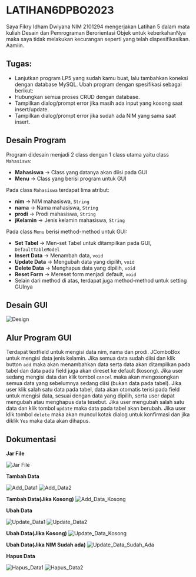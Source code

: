 # LATIHAN6DPBO2023
Saya Fikry Idham Dwiyana NIM 2101294 mengerjakan Latihan 5 dalam mata kuliah Desain dan Pemrograman Berorientasi Objek untuk keberkahanNya maka saya tidak melakukan kecurangan seperti yang telah dispesifikasikan. Aamiin.

## Tugas:
* Lanjutkan program LP5 yang sudah kamu buat, lalu tambahkan koneksi dengan database MySQL. Ubah program dengan spesifikasi sebagai berikut:
* Hubungkan semua proses CRUD dengan database.
* Tampilkan dialog/prompt error jika masih ada input yang kosong saat insert/update.
* Tampilkan dialog/prompt error jika sudah ada NIM yang sama saat insert.


## Desain Program
Program didesain menjadi 2 class dengan 1 class utama yaitu class `Mahasiswa`:
* **Mahasiswa** -> Class yang datanya akan diisi pada GUI
* **Menu** -> Class yang berisi program untuk GUI

Pada class `Mahasiswa` terdapat lima atribut:
* **nim** -> NIM mahasiswa, `String`
* **nama** -> Nama mahasiswa, `String`
* **prodi** -> Prodi mahasiswa, `String`
* **jKelamin** -> Jenis kelamin mahasiswa, `String`

Pada class `Menu` berisi method-method untuk GUI:
* **Set Tabel** -> Men-set Tabel untuk ditampilkan pada GUI, `DefaultTableModel`
* **Insert Data** -> Menambah data, `void`
* **Update Data** -> Mengubah data yang dipilih, `void`
* **Delete Data** -> Menghapus data yang dipilih, `void`
* **Reset Form** -> Mereset form menjadi default, `void`
* Selain dari method di atas, terdapat juga method-method untuk setting GUInya

## Desain GUI
![Design](https://github.com/FikryIdhamD/LP5DPBO2024C2/assets/147605722/8f4355da-e2f0-4daa-bc71-d433d5b394b0)


## Alur Program GUI
Terdapat textfield untuk mengisi data nim, nama dan prodi. JComboBox untuk mengisi data jenis kelamin. Jika semua data sudah diisi dan klik button `add` maka akan menambahkan data serta data akan ditampilkan pada tabel dan data pada field juga akan direset ke default (kosong). Jika user sedang mengisi data dan klik tombol `cancel` maka akan mengosongkan semua data yang sebelumnya sedang diisi (bukan data pada tabel). Jika user klik salah satu data pada tabel, data akan otomatis terisi pada field untuk mengisi data, sesuai dengan data yang dipilih, serta user dapat mengubah atau menghapus data tesebut. Jika user mengubah salah satu data dan klik tombol `update` maka data pada tabel akan berubah. Jika user klik tombol `delete` maka akan muncul kotak dialog untuk konfirmasi dan jika diklik `Yes` maka data akan dihapus.

## Dokumentasi
**Jar File**

![Jar File](https://github.com/FikryIdhamD/LP5DPBO2024C2/assets/147605722/4cec7f23-cdc4-4156-87d8-7d9f9023170a)

**Tambah Data**

![Add_Data1](https://github.com/FikryIdhamD/LP66DPBO2024C2/assets/147605722/9aea4edb-a6a5-4d75-8810-89231da3fa41)
![Add_Data2](https://github.com/FikryIdhamD/LP5DPBO2024C2/assets/147605722/638ac153-2de9-4f8a-b7d0-23aeaf704ba6)

**Tambah Data(Jika Kosong)**
![Add_Data_Kosong](https://github.com/FikryIdhamD/LP66DPBO2024C2/assets/147605722/ad49be41-1907-4b44-968b-08a1d65b50f0)


**Ubah Data**

![Update_Data1](https://github.com/FikryIdhamD/LP66DPBO2024C2/assets/147605722/0b6a92ed-3d45-4625-b99c-ef4c02d11bfa)
![Update_Data2](https://github.com/FikryIdhamD/LP5DPBO2024C2/assets/147605722/ba3a14d3-d562-4cf5-a3c5-f5006c2b19d1)

**Ubah Data(Jika Kosong)**
![Update_Data_Kosong](https://github.com/FikryIdhamD/LP66DPBO2024C2/assets/147605722/cc6f2305-d9b5-44ae-baf8-44ef7549fa72)

**Ubah Data(Jika NIM Sudah ada)**
![Update_Data_Sudah_Ada](https://github.com/FikryIdhamD/LP66DPBO2024C2/assets/147605722/1ef1e4f3-47ed-4f3b-96e7-a0dd3c9972cd)

**Hapus Data**

![Hapus_Data1](https://github.com/FikryIdhamD/LP66DPBO2024C2/assets/147605722/2859770b-c990-4c9c-95ea-514cca2cf145)
![Hapus_Data2](https://github.com/FikryIdhamD/LP66DPBO2024C2/assets/147605722/6c4dd151-67f2-4f24-bc82-8296169a7f15)


